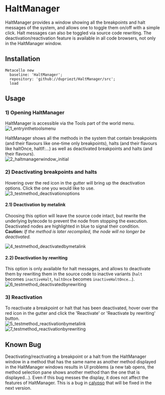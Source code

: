 # HaltManager

HaltManager provides a window showing all the breakpoints and halt messages of the system, and allows one to toggle them on/off with a simple click. Halt messages can also be toggled via source code rewriting.
The deactivation/reactivation feature is available in all code browsers, not only in the HaltManager window.

## Installation
```Smalltalk
Metacello new
  baseline: 'HaltManager';
  repository: 'github://dupriezt/HaltManager/src';
  load
 ```
 
 ## Usage
 ### 1) Opening HaltManager
 HaltManager is accessible via the Tools part of the world menu.  
![1_entryinthetoolsmenu](https://user-images.githubusercontent.com/32486709/33613905-2a7cc2a2-d9d6-11e7-8cb7-956dc7b220a3.jpg)

HaltManager shows all the methods in the system that contain breakpoints (and their flavours like one-time only breakpoints), halts (and their flavours like haltOnce, haltIf:...) as well as deactivated breakpoints and halts (and their flavours).  
![2_haltmanagerwindow_initial](https://user-images.githubusercontent.com/32486709/33613913-2e9b59de-d9d6-11e7-944a-7de40071eb67.jpg)

### 2) Deactivating breakpoints and halts
Hovering over the red icon in the gutter will bring up the deactivation options. Click the one you would like to use.  
![3_testmethod_deactivationoptions](https://user-images.githubusercontent.com/32486709/33613917-30829136-d9d6-11e7-8470-f3aade111fd2.jpg)

#### 2.1) Deactivation by metalink
Choosing this option will leave the source code intact, but rewrite the underlying bytecode to prevent the node from stopping the execution. Deactivated nodes are highlighted in blue to signal their condition.  
**Caution:** *If the method is later recompiled, the node will no longer be deactivated.*  

![4_testmethod_deactivatedbymetalink](https://user-images.githubusercontent.com/32486709/33613920-32b6d5a2-d9d6-11e7-9213-c15fa3a16b2e.jpg)

#### 2.2) Deactivation by rewriting
This option is only available for halt messages, and allows to deactivate them by rewriting them in the source code to inactive variants (`halt` becomes `inactiveHalt`, `haltOnce` becomes `inactiveHaltOnce`...).   
![6_testmethod_deactivatedbyrewriting](https://user-images.githubusercontent.com/32486709/33613922-361ece02-d9d6-11e7-988b-422a150e4f50.jpg)

### 3) Reactivation
To reactivate a breakpoint or halt that has been deactivated, hover over the red icon in the gutter and click the 'Reactivate' or 'Reactivate by rewriting' button.  
![5_testmethod_reactivationbymetalink](https://user-images.githubusercontent.com/32486709/33613921-3486e5e8-d9d6-11e7-8f83-d7056fd5a0f1.jpg)
![7_testmethod_reactivationbyrewriting](https://user-images.githubusercontent.com/32486709/33613927-38ad3e60-d9d6-11e7-813b-a16a4835f61e.jpg)

## Known Bug
Deactivating/reactivating a breakpoint or a halt from the HaltManager window in a method that has the same name as another method displayed in the HaltManager windows results in UI problems (a new tab opens, the method selection pane shows another method than the one that is displayed...). Even if this bug messes the display, it does not affect the features of HaltManager. This is a bug in [calypso](#https://github.com/dionisiydk/Calypso) that will be fixed in the next version.
